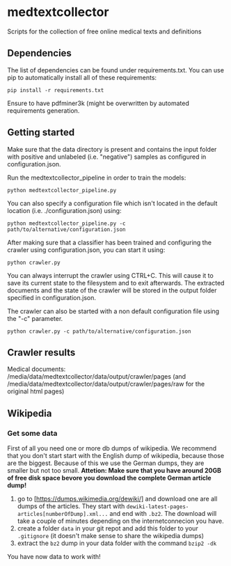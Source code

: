 # medtextcollector
Scripts for the collection of free online medical texts and definitions

## Dependencies
The list of dependencies can be found under requirements.txt. You can use pip to
automatically install all of these requirements:

```
pip install -r requirements.txt
```
Ensure to have pdfminer3k (might be overwritten by automated requirements
generation.

## Getting started
Make sure that the data directory is present and contains the input folder with
positive and unlabeled (i.e. "negative") samples as configured in
configuration.json.

Run the medtextcollector_pipeline in order to train the models:
```
python medtextcollector_pipeline.py
```

You can also specify a configuration file which isn't located in the default location (i.e. ./configuration.json) using:

```
python medtextcollector_pipeline.py -c path/to/alternative/configuration.json
```

After making sure that a classifier has been trained and configuring the crawler using configuration.json, you can start it using:
```
python crawler.py
```

You can always interrupt the crawler using CTRL+C. This will cause it to save its current state to the filesystem and to exit afterwards. The extracted documents and the state of the crawler will be stored in the output folder specified in configuration.json.

The crawler can also be started with a non default configuration file using the "-c" parameter.

```
python crawler.py -c path/to/alternative/configuration.json 
```

## Crawler results
Medical documents: /media/data/medtextcollector/data/output/crawler/pages (and /media/data/medtextcollector/data/output/crawler/pages/raw for the original html pages)

## Wikipedia
### Get some data
First of all you need one or more db dumps of wikipedia. We recommend that you don't start start with the English dump of wikipedia, because those are the biggest. Because of this we use the German dumps, they are smaller but not too small.
**Attetion: Make sure that you have around 20GB of free disk space bevore you download the complete German article dump!**

1. go to [https://dumps.wikimedia.org/dewiki/] and download one are all dumps of the articles. They start with `dewiki-latest-pages-articles[numberOfDump].xml...` and end with `.bz2`. The download will take a couple of minutes depending on the internetconnecion you have.
2. create a folder `data` in your git repot and add this folder to your `.gitignore` (it doesn't make sense to share the wikipedia dumps)
3. extract the `bz2` dump in your data folder with the command `bzip2 -dk`

You have now data to work with!
